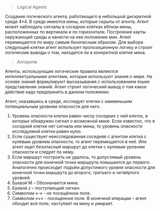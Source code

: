 > Logical Agents

Создание логического агента, работающего в небольшой дискретной среде 4*4. В среде имеются мины, которые скрыты от агента.
Агент может наблюдать сигналы в соседних клетках вблизи мины, расположенных по вертикали и по горизонтали. 
Построение карты окружающей среды и нанести на нее положение мин. Агент перемещается по миру самым безопасным образом.
Для выбора следующей клетки агент использует пропозиционную логику и строит логические выводы о том, находится ли в конкретной клетке мина.

> Алгоритм

Агенты, использующие логические правила являются интеллектуальными агентами, которые используют знания о мире. На основе знаний формулируют высказывания с использованием языке представления знаний. 
Агент строит логический вывод о том какое действие надо предпринять в данном положении.

Агент, оказавшись в среде, исследует клетки с наименьшим потенциальным уровнем опасности для него. 
1)	Уровень опасности клетки равен числу соседних с ней клеток, в которых обнаружен сигнал о возможной мине. Если известно, что в соседней клетке нет сигнала или мины, то уровень опасности исследуемой клетки равен нулю.
2)	Если существует неисследованная соседняя с агентом клетка с нулевым уровнем опасности, то агент перемещается в неё. Или агент ищет безопасный маршрут до клетки с нулевым уровнем опасности и следует по нему. 
3)	Если маршрут построить не удалось, то допустимый уровень опасности для конечной точки маршрута повышается до первого. Аналогично происходит подъём допустимого уровня опасности для конечной точки маршрута до второго, третьего и четвёртого уровней.
4)	Буквой M – Обозначается мина.
5)	Буквой z – поступающий сигнал.
6)	Символом «-» - не посещённое поле.
7)	Символом «+» - посещённое поле.
В конечной итерации – агент обходит всё поле, наступает на мину и умирает.
